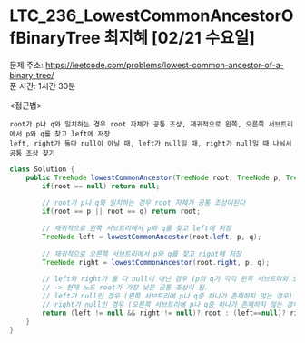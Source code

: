 #  LTC_236_LowestCommonAncestorOfBinaryTree 최지혜 [02/21 수요일] </br>
문제 주소: https://leetcode.com/problems/lowest-common-ancestor-of-a-binary-tree/</br>
푼 시간: 1시간 30분 </br>

<접근법>
```
root가 p나 q와 일치하는 경우 root 자체가 공통 조상, 재귀적으로 왼쪽, 오른쪽 서브트리에서 p와 q를 찾고 left에 저장
left, right가 둘다 null이 아닐 때, left가 null일 때, right가 null일 때 나눠서 공통 조상 찾기
```


```java
class Solution {
    public TreeNode lowestCommonAncestor(TreeNode root, TreeNode p, TreeNode q) {
        if(root == null) return null;
        
        // root가 p나 q와 일치하는 경우 root 자체가 공통 조상이된다
        if(root == p || root == q) return root;
        
        // 재귀적으로 왼쪽 서브트리에서 p와 q를 찾고 left에 저장
        TreeNode left = lowestCommonAncestor(root.left, p, q);
        
        // 재귀적으로 오른쪽 서브트리에서 p와 q를 찾고 right에 저장
        TreeNode right = lowestCommonAncestor(root.right, p, q);
        
        // left와 right가 둘 다 null이 아닌 경우 (p와 q가 각각 왼쪽 서브트리와 오늘쪽 서브트리에 존재하는 경우)
        // -> 현재 노드 root가 가장 낮은 공통 조상이 됨.
        // left가 null인 경우 (왼쪽 서브트리에 p나 q중 하나가 존재하지 않는 경우) -> right가 가장 낮은 공통조상
        // right가 null인 경우 (오른쪽 서브트리에 p나 q중 하나가 존재하지 않는 경우) -> left가 가장 낮은 공통조상
        return (left != null && right != null)? root : (left==null)? right : left;
    }
}
```

